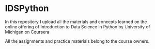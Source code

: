 # IDSPython

In this repository I upload all the materials and concepts learned on the online offering of 
Introduction to Data Science in Python by University of Michigan on Coursera

All the assignments and practice materials belong to the course owners.
